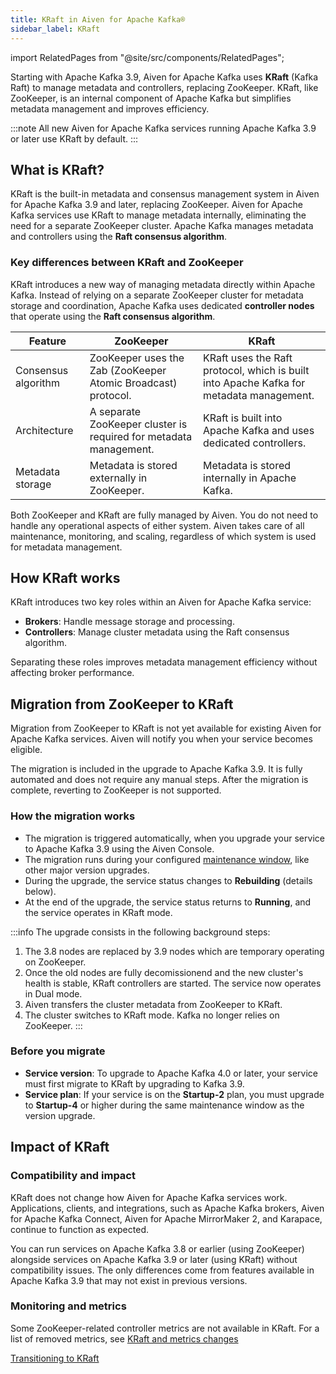 ```yaml
---
title: KRaft in Aiven for Apache Kafka®
sidebar_label: KRaft
---
```


import RelatedPages from "@site/src/components/RelatedPages";

Starting with Apache Kafka 3.9, Aiven for Apache Kafka uses **KRaft** (Kafka Raft) to manage metadata and controllers, replacing ZooKeeper.
KRaft, like ZooKeeper, is an internal component of Apache Kafka but simplifies
metadata management and improves efficiency.

:::note
All new Aiven for Apache Kafka services running Apache Kafka 3.9 or later use KRaft
by default.
:::

## What is KRaft?

KRaft is the built-in metadata and consensus management system in Aiven for Apache Kafka
3.9 and later, replacing ZooKeeper. Aiven for Apache Kafka services use KRaft to
manage metadata internally, eliminating the need for a separate ZooKeeper cluster.
Apache Kafka manages metadata and controllers using the **Raft consensus algorithm**.

### Key differences between KRaft and ZooKeeper

KRaft introduces a new way of managing metadata directly within Apache Kafka. Instead
of relying on a separate ZooKeeper cluster for metadata storage and coordination,
Apache Kafka uses dedicated **controller nodes** that operate using
the **Raft consensus algorithm**.

| Feature              | ZooKeeper                                        | KRaft                                      |
|----------------------|------------------------------------------------|--------------------------------------------|
| Consensus algorithm | ZooKeeper uses the Zab (ZooKeeper Atomic Broadcast) protocol. | KRaft uses the Raft protocol, which is built into Apache Kafka for metadata management. |
| Architecture      | A separate ZooKeeper cluster is required for metadata management. | KRaft is built into Apache Kafka and uses dedicated controllers. |
| Metadata storage  | Metadata is stored externally in ZooKeeper. | Metadata is stored internally in Apache Kafka. |

Both ZooKeeper and KRaft are fully managed by Aiven. You do not need to handle any
operational aspects of either system. Aiven takes care of all maintenance, monitoring,
and scaling, regardless of which system is used for metadata management.

## How KRaft works

KRaft introduces two key roles within an Aiven for Apache Kafka service:

- **Brokers**: Handle message storage and processing.
- **Controllers**: Manage cluster metadata using the Raft consensus algorithm.

Separating these roles improves metadata management efficiency without affecting broker
performance.

## Migration from ZooKeeper to KRaft

Migration from ZooKeeper to KRaft is not yet available for existing
Aiven for Apache Kafka services. Aiven will notify you when your service becomes eligible.

The migration is included in the upgrade to Apache Kafka 3.9. It is fully automated and
does not require any manual steps. After the migration is complete, reverting to
ZooKeeper is not supported.

### How the migration works

- The migration is triggered automatically, when you upgrade your service to 
  Apache Kafka 3.9 using the Aiven Console.
- The migration runs during your configured
  [maintenance window](/docs/platform/concepts/maintenance-window), like other major
  version upgrades.
- During the upgrade, the service status changes to **Rebuilding** (details below).
- At the end of the upgrade, the service status returns to **Running**,
  and the service operates in KRaft mode.

:::info
The upgrade consists in the following background steps:
1. The 3.8 nodes are replaced by 3.9 nodes which are temporary operating on ZooKeeper.
1. Once the old nodes are fully decomissionend and the new cluster's health is stable,
   KRaft controllers are started. The service now operates in Dual mode.
1. Aiven transfers the cluster metadata from ZooKeeper to KRaft.
1. The cluster switches to KRaft mode. Kafka no longer relies on ZooKeeper.
:::


### Before you migrate

- **Service version**: To upgrade to Apache Kafka 4.0 or later, your service must first
  migrate to KRaft by upgrading to Kafka 3.9.
- **Service plan**: If your service is on the **Startup-2** plan, you must upgrade
  to **Startup-4** or higher during the same maintenance window as the version upgrade.

## Impact of KRaft

### Compatibility and impact

KRaft does not change how Aiven for Apache Kafka services work. Applications, clients,
and integrations, such as Apache Kafka brokers, Aiven for Apache Kafka Connect,
Aiven for Apache MirrorMaker 2, and Karapace, continue to function as expected.

You can run services on Apache Kafka 3.8 or earlier (using ZooKeeper) alongside services
on Apache Kafka 3.9 or later (using KRaft) without compatibility issues. The only
differences come from features available in Apache Kafka 3.9 that may not exist in
previous versions.

### Monitoring and metrics

Some ZooKeeper-related controller metrics are not available in KRaft. For a list of
removed metrics, see [KRaft and metrics changes](/docs/products/kafka/reference/kafka-metrics-prometheus#kraft-mode-and-metrics-changes)

<RelatedPages/>

[Transitioning to KRaft](/docs/products/kafka/concepts/upgrade-procedure#transitioning-to-kraft)
